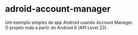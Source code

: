 # adroid-account-manager

Um exemplo simples de app Android usando Account Manager.<br>
O projeto roda a partir do Android 6 (API Level 23).<br>
